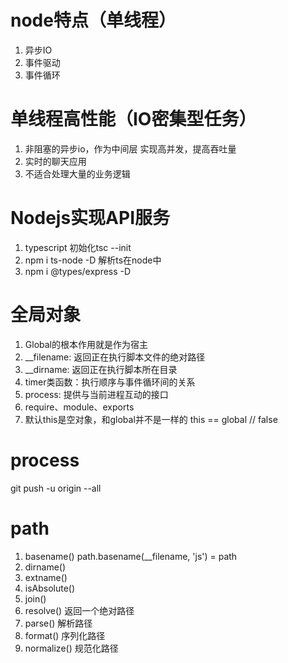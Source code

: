 # node特点（单线程）
1. 异步IO
2. 事件驱动
3. 事件循环

# 单线程高性能（IO密集型任务）
1. 非阻塞的异步io，作为中间层 实现高并发，提高吞吐量
2. 实时的聊天应用
3. 不适合处理大量的业务逻辑

# Nodejs实现API服务
1. typescript 初始化tsc --init
2. npm i ts-node -D 解析ts在node中
3. npm i @types/express -D

# 全局对象
1. Global的根本作用就是作为宿主
2. __filename: 返回正在执行脚本文件的绝对路径
3. __dirname: 返回正在执行脚本所在目录
4. timer类函数：执行顺序与事件循环间的关系
5. process: 提供与当前进程互动的接口
6. require、module、exports
7. 默认this是空对象，和global并不是一样的 this == global // false

# process
git push -u origin --all

# path
1. basename() path.basename(__filename, 'js') = path
2. dirname()
3. extname()
4. isAbsolute()
5. join()
6. resolve() 返回一个绝对路径
7. parse() 解析路径
8. format() 序列化路径
10. normalize() 规范化路径





